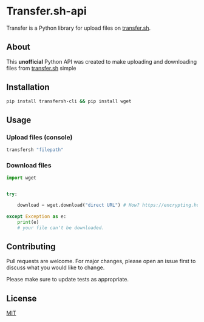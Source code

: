 # Transfer.sh-api

Transfer is a Python library for upload files on [transfer.sh](https://transfer.sh/). 

## About

This **unofficial** Python API was created to make uploading and downloading files from [transfer.sh](https://transfer.sh/) simple

## Installation


```bash
pip install transfersh-cli && pip install wget
```

## Usage

### Upload files (console)

```bash
transfersh "filepath"
```

### Download files
```python
import wget


try:

    download = wget.download("direct URL") # How? https://encrypting.host/uRZkzQnPb8.gif?key=R4WzyRMxLBDjcp
  
except Exception as e:
    print(e)
    # your file can't be downloaded.
```

## Contributing
Pull requests are welcome. For major changes, please open an issue first to discuss what you would like to change.

Please make sure to update tests as appropriate.

## License
[MIT](https://choosealicense.com/licenses/mit/)

